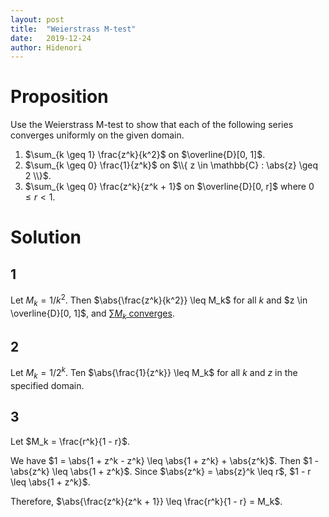 ```yaml
---
layout: post
title:  "Weierstrass M-test"
date:   2019-12-24
author: Hidenori
---
```


# Proposition
Use the Weierstrass M-test to show that each of the following series converges uniformly on the given domain.
1. $\sum_{k \geq 1} \frac{z^k}{k^2}$ on $\overline{D}[0, 1]$.
1. $\sum_{k \geq 0} \frac{1}{z^k}$ on $\\{ z \in \mathbb{C} : \abs{z} \geq 2 \\}$.
1. $\sum_{k \geq 0} \frac{z^k}{z^k + 1}$ on $\overline{D}[0, r]$ where $0 \leq r < 1$.

# Solution
## 1
Let $M_k = 1/k^2$.
Then $\abs{\frac{z^k}{k^2}} \leq M_k$ for all $k$ and $z \in \overline{D}[0, 1]$, and [$\sum M_k$ converges](https://en.wikipedia.org/wiki/Basel_problem).

## 2
Let $M_k = 1/2^k$.
Ten $\abs{\frac{1}{z^k}} \leq M_k$ for all $k$ and $z$ in the specified domain.

## 3
Let $M_k = \frac{r^k}{1 - r}$.

We have $1 = \abs{1 + z^k - z^k} \leq \abs{1 + z^k} + \abs{z^k}$.
Then $1 - \abs{z^k} \leq \abs{1 + z^k}$.
Since $\abs{z^k} = \abs{z}^k \leq r$, $1 - r \leq \abs{1 + z^k}$.

Therefore, $\abs{\frac{z^k}{z^k + 1}} \leq \frac{r^k}{1 - r} = M_k$.
